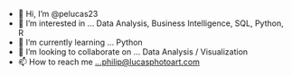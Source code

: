 - 👋 Hi, I’m @pelucas23
- 👀 I’m interested in ... Data Analysis, Business Intelligence, SQL, Python, R
- 🌱 I’m currently learning ... Python
- 💞️ I’m looking to collaborate on ... Data Analysis / Visualization
- 📫 How to reach me ...philip@lucasphotoart.com

<!---
pelucas23/pelucas23 is a ✨ special ✨ repository because its `README.md` (this file) appears on your GitHub profile.
You can click the Preview link to take a look at your changes.
--->
